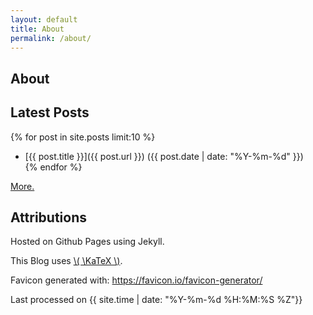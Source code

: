 ```yaml
---
layout: default
title: About
permalink: /about/
---
```


## About


## Latest Posts

{% for post in site.posts limit:10 %}
- [{{ post.title }}]({{ post.url }}) ({{ post.date | date: "%Y-%m-%d" }})  
{% endfor %}

[More.](/posts)

## Attributions

Hosted on Github Pages using Jekyll.

This Blog uses [\\( \KaTeX \\)](https://katex.org/).

Favicon generated with: <https://favicon.io/favicon-generator/>

<footer markdown="1">
Last processed on {{ site.time | date: "%Y-%m-%d %H:%M:%S %Z"}}
</footer>